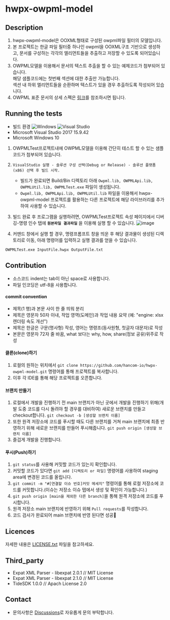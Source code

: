 # hwpx-owpml-model



## Description
1. hwpx-owpml-model은 OOXML형태로 구성된 owpml파일 필터의 모델입니다.
2. 본 프로젝트는 한글 파일 필터중 하나인 owpml을 OOXML구조 기반으로 생성하고, 문서를 구성하는 각각의 엘리먼트들을 추출하고 저장할 수 있도록 되어있습니다.
3. OWPML모델을 이용해서 문서의 텍스트 추출을 할 수 있는 예제코드가 첨부되어 있습니다.  
   해당 샘플코드에는 첫번째 섹션에 대한 추출만 가능합니다.  
   섹션 내 하위 엘리먼트들을 순환하며 텍스트가 있을 경우 추출하도록 작성되어 있습니다.   
4. OWPML 표준 문서의 상세 스펙은 [링크](https://www.hancom.com/etc/hwpDownload.do)를 참조하시면 됩니다.

   
## Running the tests
- 빌드 환경
![Windows](https://img.shields.io/badge/Windows-0078D6?style=for-the-badge&logo=windows&logoColor=white) ![Visual Studio](https://img.shields.io/badge/Visual%20Studio-5C2D91.svg?style=for-the-badge&logo=visual-studio&logoColor=white)
- Microsoft Visual Studio 2017 15.9.42
- Microsoft Windows 10

1. OWPMLTest프로젝트내에 OWPML모델을 이용해 간단히 테스트 할 수 있는 샘플코드가 첨부되어 있습니다.
2. `VisualStudio 실행 - 솔루션 구성 선택(Debug or Release) - 솔루션 플랫폼(x86) 선택 후 빌드 시작.`
    + 빌드가 완료되면 Build/Bin 디렉토리 아래 `Owpml.lib, OWPMLApi.lib, OWPMLUtil.lib, OWPMLTest.exe` 파일이 생성됩니다.
    + `Owpml.lib, OWPMLApi.lib, OWPMLUtil.lib` 파일을 이용해서 hwpx-owpml-model 프로젝트를 활용하는 다른 프로젝트에 해당 라이브러리를 추가하여 사용할 수 있습니다. 
3. 빌드 완료 후 프로그램을 실행하려면, OWPMLTest프로젝트 속성 페이지에서 디버깅-명령 인수 탭에 **`원본파일 결과파일`** 을 이용해 실행 할 수 있습니다.
   ![image](https://github.com/hancom-io/hwpx-owpml-model/assets/96164409/f56da486-4001-4333-b754-8028933b839a)

4. 커맨드 창에서 실행 할 경우, 명령프롬프트 창을 띄운 후 해당 결과물이 생성된 디렉토리로 이동, 아래 명령어를 입력하고 실행 결과를 얻을 수 있습니다.
```bash
OWPMLTest.exe InputFile.hwpx OutputFile.txt
```
 
## Contribution
- 소스코드 indent는 tab이 아닌 space로 사용합니다. 
- 파일 인코딩은 utf-8을 사용합니다. 
 
#### commit convention
- 제목(1 행)과 본문 사이 한 줄 띄워 분리
- 제목은 영문자 50자 이내, 작업 영역(도메인)과 작업 내용 요약 (예: "engine: xlsx 렌더링 속도 개선")
- 제목은 한글은 구문(명사형) 작성, 영어는 명령조(동사원형, 첫글자 대문자)로 작성
- 본문은 영문자 72자 줄 바꿈, what 보다는 why, how, share(정보 공유)위주로 작성

#### 클론(clone)하기

1.  로컬의 원하는 위치에서  `git clone https://github.com/hancom-io/hwpx-owpml-model.git`  명령어를 통해 프로젝트를 복사합니다.
2.  이후 각 IDE를 통해 해당 프로젝트를 오픈합니다.



#### 브랜치 만들기

1.  로컬에서 개발을 진행하기 전 main 브랜치가 아닌 곳에서 개발을 진행하기 위해(개발 도중 코드를 다시 돌려야 할 경우를 대비하여) 새로운 브랜치를 만들고 checkout합니다.  `git checkout -b [생성할 브랜치 이름]`
2.  또한 원격 저장소에 코드를 푸시할 때도 다른 브랜치를 거쳐 main 브랜치에 최종 반영하기 위해 새로운 브랜치를 만들어 푸시해줍니다.  `git push origin [생성할 브랜치 이름]`
3.  즐겁게 개발을 진행합니다.

#### 푸시(Push)하기

1.  `git status`를 사용해 커밋할 코드가 있는지 확인합니다.
2.  커밋할 코드가 있다면  `git add [디렉토리 or 파일]`  명령어를 사용하여 staging area에 변경된 코드를 올립니다.
3.  `git commit -m "#[연결할 이슈 번호]커밋 메세지"`  명령어를 통해 로컬 저장소에 코드를 커밋합니다.(이슈는 저장소 이슈 탭에서 생성 및 확인이 가능합니다.)
4.  `git push origin [main을 제외한 다른 branch]`을 통해 원격 저장소에 코드를 푸시합니다.
5.  원격 저장소 main 브랜치에 반영하기 위해  `Pull requests`를 작성합니다.
6.  코드 검사가 완료되어 main 브랜치에 반영 된다면 성공🎉

## Licences
자세한 내용은 [LICENSE.txt](https://github.com/hancom-io/hwpx-owpml-model/blob/main/LICENSE.txt) 파일을 참고하세요.

## Third_party
- Expat XML Parser - libexpat 2.0.1 // MIT License
- Expat XML Parser - libexpat 2.1.0 // MIT License
- TideSDK 1.0.0 // Apach License 2.0

## Contact
- 문의사항은 [Discussions](https://github.com/hancom-io/hwpx-owpml-model/discussions)로 자유롭게 문의 부탁합니다.
